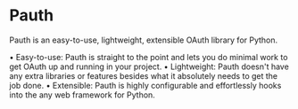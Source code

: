 Pauth
=====

Pauth is an easy-to-use, lightweight, extensible OAuth library for Python.

  • Easy-to-use: Pauth is straight to the point and lets you do minimal
    work to get OAuth up and running in your project.
  • Lightweight: Pauth doesn't have any extra libraries or features
    besides what it absolutely needs to get the job done.
  • Extensible: Pauth is highly configurable and effortlessly hooks into
    the any web framework for Python.
